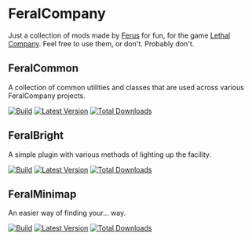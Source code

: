 # FeralCompany

Just a collection of mods made by [Ferus](https://github.com/FerusGrim) for fun, for the game [Lethal Company](https://store.steampowered.com/app/1966720/Lethal_Company/). Feel free to use them, or don't. Probably don't.

## FeralCommon

A collection of common utilities and classes that are used across various FeralCompany projects.

[![Build](https://img.shields.io/github/actions/workflow/status/FeralCompany/FeralCommon/build.yml?branch=main&style=for-the-badge&logo=github)](https://github.com/FeralCompany/FeralCommon/actions/workflows/build.yml)
[![Latest Version](https://img.shields.io/thunderstore/v/FeralCompany/FeralCommon?style=for-the-badge&logo=thunderstore)](https://thunderstore.io/c/lethal-company/p/FeralCompany/FeralCommon)
[![Total Downloads](https://img.shields.io/thunderstore/dt/FeralCompany/FeralCommon?style=for-the-badge&logo=thunderstore)](https://thunderstore.io/c/lethal-company/p/FeralCompany/FeralCommon)

## FeralBright

A simple plugin with various methods of lighting up the facility.

[![Build](https://img.shields.io/github/actions/workflow/status/FeralCompany/FeralBright/build.yml?branch=main&style=for-the-badge&logo=github)](https://github.com/FeralCompany/FeralBright/actions/workflows/build.yml)
[![Latest Version](https://img.shields.io/thunderstore/v/FeralCompany/FeralBright?style=for-the-badge&logo=thunderstore)](https://thunderstore.io/c/lethal-company/p/FeralCompany/FeralBright)
[![Total Downloads](https://img.shields.io/thunderstore/dt/FeralCompany/FeralBright?style=for-the-badge&logo=thunderstore)](https://thunderstore.io/c/lethal-company/p/FeralCompany/FeralBright)

## FeralMinimap

An easier way of finding your... way.

[![Build](https://img.shields.io/github/actions/workflow/status/FeralCompany/FeralMinimap/build.yml?branch=main&style=for-the-badge&logo=github)](https://github.com/FeralCompany/FeralMinimap/actions/workflows/build.yml)
[![Latest Version](https://img.shields.io/thunderstore/v/FeralCompany/FeralMinimap?style=for-the-badge&logo=thunderstore)](https://thunderstore.io/c/lethal-company/p/FeralCompany/FeralMinimap)
[![Total Downloads](https://img.shields.io/thunderstore/dt/FeralCompany/FeralMinimap?style=for-the-badge&logo=thunderstore)](https://thunderstore.io/c/lethal-company/p/FeralCompany/FeralMinimap)
